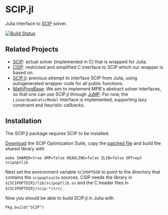 # SCIP.jl
Julia interface to [SCIP](http://scip.zib.de) solver.

[![Build Status](https://travis-ci.org/SCIP-Interfaces/SCIP.jl.svg?branch=master)](https://travis-ci.org/SCIP-Interfaces/SCIP.jl)

## Related Projects

- [SCIP](http://scip.zib.de): actual solver (implemented in C) that is wrapped
  for Julia.
- [CSIP](https://github.com/SCIP-Interfaces/CSIP): restricted and simplified C
  interface to SCIP which our wrapper is based on.
- [SCIP.jl](https://github.com/ryanjoneil/SCIP.jl): previous attempt to
  interface SCIP from Julia, using autogenerated wrapper code for all public
  functions.
- [MathProgBase](https://github.com/JuliaOpt/MathProgBase.jl): We aim to
  implement MPB's abstract solver interfaces, so that one can use SCIP.jl
  through [JuMP](https://github.com/JuliaOpt/JuMP.jl). For now, the
  `LinearQuadraticModel` interface is implemented, supporting lazy constraint
  and heuristic callbacks.

## Installation

The SCIP.jl package requires SCIP to be installed.

[Download](http://scip.zib.de/download.php?fname=scipoptsuite-3.2.1.tgz) the
SCIP Optimization Suite, copy the
[patched file](http://scip.zib.de/download/bugfixes/scip-3.2.1/Makefile.doit)
and build the shared library with
```
make SHARED=true GMP=false READLINE=false ZLIB=false OPT=opt scipoptlib
```

Next set the environment variable `SCIPOPTDIR` to point to the directory that
contains the `scipoptsuite` sources. CSIP needs the library in
`${SCIPOPTDIR}/lib/scipoptlib.so` and the C header files in
`${SCIPOPTDIR}/scip-*/src/`.

Now you should be able to build SCIP.jl in Julia with
```
Pkg.build("SCIP")
```
